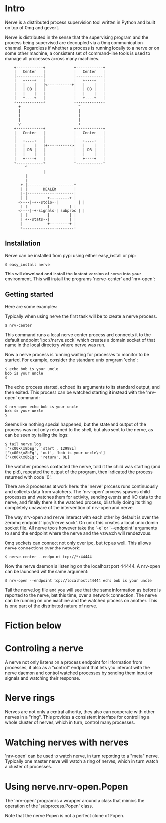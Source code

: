 # Intro

Nerve is a distributed process supervision tool written in Python
and built on top of 0mq and gevent.

Nerve is distributed in the sense that the supervising program and the
process being supervised are decoupled via a 0mq communication
channel. Regardless if whether a process is running locally to a nerve
or on some other machine, a consistent set of command-line tools is
used to manage all processes across many machines.



	    +------------+             +------------+
	    |   Center   |             |   Center   |
	    |------------|             |------------|
	    |   +----+   |             |   +----+   |
	    |   |    |   |<-----------+|   |    |   |
	    |   | DB |   |             |   | DB |   |
	    |   |    |   |             |   |    |   |
	    |   +----+   |             |   +----+   |
	    +------------+             +------------+
		  +                          ^
		  |                          |
		  |                          |
		  |                          |
		  v                          +
	    +------------+             +------------+
	    |   Center   |             |   Center   |
	    |------------|             |------------|
	    |   +----+   |             |   +----+   |
	    |   |    |   |+----------->|   |    |   |
	    |   | DB |   |             |   | DB |   |
	    |   |    |   |             |   |    |   |
	    |   +----+   |             |   +----+   |
	    +------------+             +------------+
		     ^
                     |
		     |
		     |
		   +-|---------------------+
		   | |       DEALER        |
		   |-|---------------------|
		   | |         +---------+ |
	      <----|-+--stdio--|         | |
		   | |         |         | |
	      <----|-+-signals-| subproc | |
		   | |         |         | |
		   | +--stats--|         | |
		   |           +---------+ |
		   +-----------------------+

## Installation

Nerve can be installed from pypi using either easy_install or pip:

    $ easy_install nerve
    
This will download and install the lastest version of nerve into
your environment.  This will install the programs 'nerve-center' and
'nrv-open':

## Getting started

Here are some examples:

Typically when using nerve the first task will be to create a
nerve process.

    $ nrv-center

This command runs a local nerve center process and connects it to the
default endpoint 'ipc://nerve.sock' which creates a domain socket of
that name in the local directory where nerve was run.

Now a nerve process is running waiting for processes to monitor to
be started.  For example, consider the standard unix program 'echo':

    $ echo bob is your uncle
    bob is your uncle
    $

The echo process started, echoed its arguments to its standard output,
and then exited.  This process can be watched starting it instead with
the 'nrv-open' command:

    $ nrv-open echo bob is your uncle
    bob is your uncle
    $

Seems like nothing special happened, but the state and output of the
process was not only returned to the shell, but also sent to the
nerve, as can be seen by tailing the logs:

    $ tail nerve.log
    ['\x00k\x8bEg', 'start', 12998L]
    ['\x00k\x8bEg', 'out', 'bob is your uncle\n']
    ['\x00k\x8bEg', 'return', 0L]

The watcher process contacted the nerve, told it the child was
starting (and the pid), repeated the output of the program, then
indicated the process returned with code '0'.

There are 3 processes at work here: the 'nerve' process runs
continuously and collects data from watchers.  The 'nrv-open' process
spawns child processes and watches them for activity, sending events
and I/O data to the nerve, and finally there is the watched
process, blissfully doing its thing completely unaware of the
intervention of nrv-open and nerve.

The way nrv-open and nerve interact with each other by default is
over the zeromq endpoint 'ipc://nerve.sock'.  On unix this creates
a local unix domin socket file.  All nerve tools however take the
'-e' or '--endpoint' arguments to send the endpoint where the
nerve and the vzwatch will rendezvous.

0mq sockets can connect not only over ipc, but tcp as well.  This
allows nerve connections over the network:

    $ nerve-center --endpoint tcp://*:44444
    
Now the nerve daemon is listening on the localhost port 44444.  A
nrv-open can be launched wit the same argument:

    $ nrv-open --endpoint tcp://localhost:44444 echo bob is your uncle

Tail the nerve.log file and you will see that the same information
as before is reported to the nerve, but this time, over a network
connection.  The nerve can be running on one machine and the
watched process on another.  This is one part of the distributed
nature of nerve.

# Fiction below

# Controling a nerve

A nerve not only listens on a process endpoint for information
from processes, it also as a "control" endpoint that lets you interact
with the nerve daemon and control watched processes by sending
them input or signals and watching their response.

# Nerve rings

Nerves are not only a central athority, they also can cooperate
with other nerves in a "ring".  This provides a consistent
interface for controlling a whole cluster of nerves, which in
turn, control many processes.

# Watching nerves with nerves

'nrv-open' can be used to watch nerve, in turn reporting to a
"meta" nerve.  Typically one master nerve will watch a ring of
nerves, which in turn watch a cluster of processes.

# Using nerve.nrv-open.Popen

The 'nrv-open' program is a wrapper around a class that mimics the
operation of the 'subprocess.Popen' class.

Note that the nerve Popen is not a perfect clone of Popen.